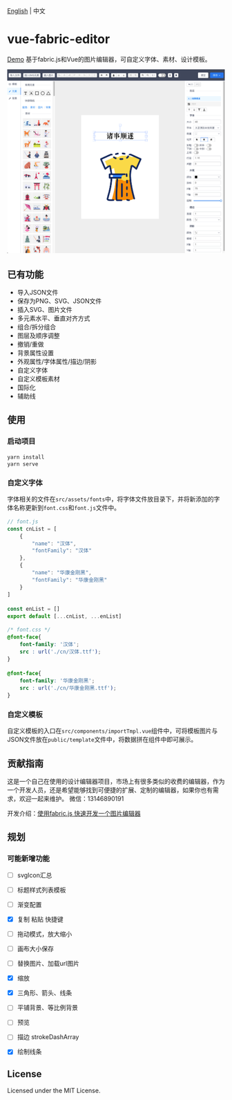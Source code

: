 [English](https://github.com/nihaojob/vue-fabric-editor/blob/main/README-en.md) | 中文


# vue-fabric-editor
[Demo](https://nihaojob.github.io/vue-fabric-editor/) 基于fabric.js和Vue的图片编辑器，可自定义字体、素材、设计模板。

<p align="center"><img src="./src/assets/demo.png" /></p>

## 已有功能
- 导入JSON文件
- 保存为PNG、SVG、JSON文件
- 插入SVG、图片文件
- 多元素水平、垂直对齐方式
- 组合/拆分组合
- 图层及顺序调整
- 撤销/重做
- 背景属性设置
- 外观属性/字体属性/描边/阴影
- 自定义字体
- 自定义模板素材
- 国际化
- 辅助线

## 使用
### 启动项目
```
yarn install
yarn serve
```

### 自定义字体
字体相关的文件在`src/assets/fonts`中，将字体文件放目录下，并将新添加的字体名称更新到`font.css`和`font.js`文件中。
```js
// font.js
const cnList = [
    {
        "name": "汉体",
        "fontFamily": "汉体"
    },
    {
        "name": "华康金刚黑",
        "fontFamily": "华康金刚黑"
    }
]

const enList = []
export default [...cnList, ...enList]
```

```css
/* font.css */
@font-face{
    font-family: '汉体';
    src : url('./cn/汉体.ttf');
}

@font-face{
    font-family: '华康金刚黑';
    src : url('./cn/华康金刚黑.ttf');
}
```
### 自定义模板
自定义模板的入口在`src/components/importTmpl.vue`组件中，可将模板图片与JSON文件放在`public/template`文件中，将数据拼在组件中即可展示。


## 贡献指南
这是一个自己在使用的设计编辑器项目，市场上有很多类似的收费的编辑器，作为一个开发人员，还是希望能够找到可便捷的扩展、定制的编辑器，如果你也有需求，欢迎一起来维护。
微信：13146890191

开发介绍：[使用fabric.js 快速开发一个图片编辑器](https://juejin.cn/post/7155040639497797645)

## 规划


### 可能新增功能
- [ ] svgIcon汇总
- [ ] 标题样式列表模板
- [ ] 渐变配置
- [x] 复制 粘贴 快捷键
- [ ] 拖动模式，放大缩小
- [ ] 画布大小保存
- [ ] 替换图片、加载url图片
- [x] 缩放
- [x] 三角形、箭头、线条
- [ ] 平铺背景、等比例背景
- [ ] 预览
- [ ] 描边 strokeDashArray
- [x] 绘制线条


## License
Licensed under the MIT License.